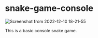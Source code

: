 # snake-game-console

![Screenshot from 2022-12-10 18-21-55](https://user-images.githubusercontent.com/65045005/206862817-fbe3ed7f-398b-4a56-be95-fefe8715621e.png)

This is a basic console snake game.
